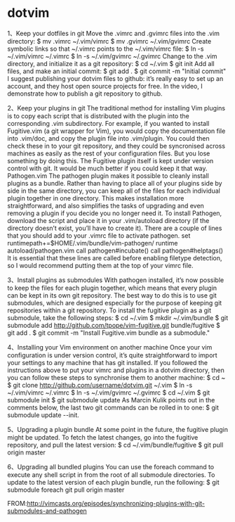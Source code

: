 dotvim
======
1、Keep your dotfiles in git
	Move the .vimrc and .gvimrc files into the .vim directory:
$ mv .vimrc ~/.vim/vimrc
$ mv .gvimrc ~/.vim/gvimrc
	Create symbolic links so that ~/.vimrc points to the ~/.vim/vimrc file:
$ ln -s ~/.vim/vimrc ~/.vimrc
$ ln -s ~/.vim/gvimrc ~/.gvimrc
	Change to the .vim directory, and initialize it as a git repository:
$ cd ~/.vim
$ git init
	Add all files, and make an initial commit:
$ git add .
$ git commit -m "Initial commit"
	I suggest publishing your dotvim files to github: it’s really easy to set up an account, and they host open source projects for free. In the video, I demonstrate how to publish a git repository to github.

2、Keep your plugins in git
	The traditional method for installing Vim plugins is to copy each script that is distributed with the plugin into the corresponding .vim subdirectory. For example, if you wanted to install Fugitive.vim (a git wrapper for Vim), you would copy the documentation file into .vim/doc, and copy the plugin file into .vim/plugin. You could then check these in to your git repository, and they could be syncronised across machines as easily as the rest of your configuration files. But you lose something by doing this. The Fugitive plugin itself is kept under version control with git. It would be much better if you could keep it that way.
	Pathogen.vim
	The pathogen plugin makes it possible to cleanly install plugins as a bundle. Rather than having to place all of your plugins side by side in the same directory, you can keep all of the files for each individual plugin together in one directory. This makes installation more straightforward, and also simplifies the tasks of upgrading and even removing a plugin if you decide you no longer need it.
	To install Pathogen, download the script and place it in your .vim/autoload directory (if the directory doesn’t exist, you’ll have to create it).
	There are a couple of lines that you should add to your .vimrc file to activate pathogen.
set runtimepath+=$HOME/.vim/bundle/vim-pathogen/
runtime autoload/pathogen.vim
call pathogen#incubate()
call pathogen#helptags()
	It is essential that these lines are called before enabling filetype detection, so I would recommend putting them at the top of your vimrc file.

3、Install plugins as submodules
	With pathogen installed, it’s now possible to keep the files for each plugin together, which means that every plugin can be kept in its own git repository. The best way to do this is to use git submodules, which are designed especially for the purpose of keeping git repositories within a git repository.
	To install the fugitive plugin as a git submodule, take the following steps:
$ cd ~/.vim
$ mkdir ~/.vim/bundle
$ git submodule add http://github.com/tpope/vim-fugitive.git bundle/fugitive
$ git add .
$ git commit -m "Install Fugitive.vim bundle as a submodule."

4、Installing your Vim environment on another machine
	Once your vim configuration is under version control, it’s quite straightforward to import your settings to any machine that has git installed. If you followed the instructions above to put your vimrc and plugins in a dotvim directory, then you can follow these steps to synchronise them to another machine:
$ cd ~
$ git clone http://github.com/username/dotvim.git ~/.vim
$ ln -s ~/.vim/vimrc ~/.vimrc
$ ln -s ~/.vim/gvimrc ~/.gvimrc
$ cd ~/.vim
$ git submodule init
$ git submodule update
	As Marcin Kulik points out in the comments below, the last two git commands can be rolled in to one: $ git submodule update --init.

5、Upgrading a plugin bundle
	At some point in the future, the fugitive plugin might be updated. To fetch the latest changes, go into the fugitive repository, and pull the latest version:
$ cd ~/.vim/bundle/fugitive
$ git pull origin master

6、Upgrading all bundled plugins
	You can use the foreach command to execute any shell script in from the root of all submodule directories. To update to the latest version of each plugin bundle, run the following:
$ git submodule foreach git pull origin master

FROM:http://vimcasts.org/episodes/synchronizing-plugins-with-git-submodules-and-pathogen
